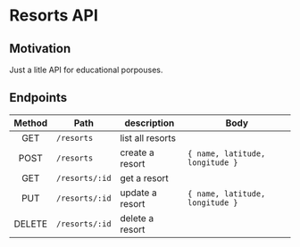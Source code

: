 # Resorts API

## Motivation

Just a litle API for educational porpouses.

## Endpoints

| Method | Path           | description      | Body                            |
| :----: | -------------- | ---------------- | ------------------------------- |
|  GET   | `/resorts`     | list all resorts |                                 |
|  POST  | `/resorts`     | create a resort  | `{ name, latitude, longitude }` |
|  GET   | `/resorts/:id` | get a resort     |                                 |
|  PUT   | `/resorts/:id` | update a resort  | `{ name, latitude, longitude }` |
| DELETE | `/resorts/:id` | delete a resort  |                                 |
